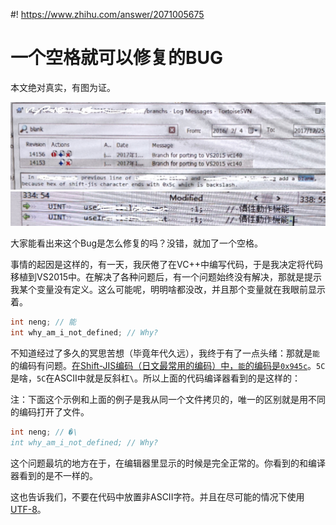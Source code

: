 #! https://www.zhihu.com/answer/2071005675


# 一个空格就可以修复的BUG

本文绝对真实，有图为证。

![Bug修复的SVN提交记录](../pics/shift-jis-bug-commit-log.jpg)
![Bug修复的Diff](../pics/shift-jis-bug-add-blank.jpg)

大家能看出来这个Bug是怎么修复的吗？没错，就加了一个空格。

事情的起因是这样的，有一天，我厌倦了在VC++中编写代码，于是我决定将代码移植到VS2015中。在解决了各种问题后，有一个问题始终没有解决，那就是提示我某个变量没有定义。这么可能呢，明明啥都没改，并且那个变量就在我眼前显示着。

```c
int neng; // 能
int why_am_i_not_defined; // Why?
```

不知道经过了多久的冥思苦想（毕竟年代久远），我终于有了一点头绪：那就是`能`的编码有问题。[在Shift-JIS编码（日文最常用的编码）中，`能`的编码是`0x945c`](https://www.mp51.vip/Code/DetailCodes?wd=%e8%83%bd)。`5C`是啥，`5C`在ASCII中就是反斜杠`\`。所以上面的代码编译器看到的是这样的：

注：下面这个示例和上面的例子是我从同一个文件拷贝的，唯一的区别就是用不同的编码打开了文件。
```c
int neng; // �\
int why_am_i_not_defined; // Why?
```

这个问题最坑的地方在于，在编辑器里显示的时候是完全正常的。你看到的和编译器看到的是不一样的。

这也告诉我们，不要在代码中放置非ASCII字符。并且在尽可能的情况下使用[UTF-8](https://utf8everywhere.org/)。
